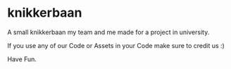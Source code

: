 # knikkerbaan

A small knikkerbaan my team and me made for a project in university.

If you use any of our Code or Assets in your Code make sure to credit us :)

Have Fun.
